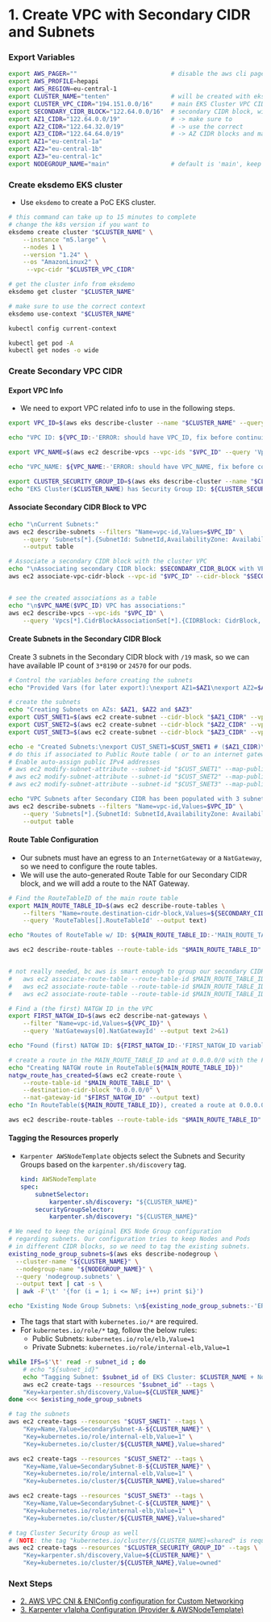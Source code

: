 # 1. Create VPC with Secondary CIDR and Subnets


### Export Variables

```bash title="Export the variables we will be using throughout the demo"
export AWS_PAGER=""                          # disable the aws cli pager 
export AWS_PROFILE=hepapi
export AWS_REGION=eu-central-1                   
export CLUSTER_NAME="tenten"                 # will be created with eksdemo tool
export CLUSTER_VPC_CIDR="194.151.0.0/16"     # main EKS Cluster VPC CIDR
export SECONDARY_CIDR_BLOCK="122.64.0.0/16"  # secondary CIDR block, will be used for pod IPs
export AZ1_CIDR="122.64.0.0/19"              # -> make sure to 
export AZ2_CIDR="122.64.32.0/19"             # -> use the correct
export AZ3_CIDR="122.64.64.0/19"             # -> AZ CIDR blocks and masks
export AZ1="eu-central-1a"                      
export AZ2="eu-central-1b"
export AZ3="eu-central-1c"
export NODEGROUP_NAME="main"                 # default is 'main', keep this value
```

### Create eksdemo EKS cluster

- Use `eksdemo` to create a PoC EKS cluster.

```bash title="Create an EKS Cluster with eksdemo or use your own cluster's context"
# this command can take up to 15 minutes to complete
# change the k8s version if you want to
eksdemo create cluster "$CLUSTER_NAME" \
    --instance "m5.large" \
    --nodes 1 \
    --version "1.24" \
    --os "AmazonLinux2" \
     --vpc-cidr "$CLUSTER_VPC_CIDR"

# get the cluster info from eksdemo
eksdemo get cluster "$CLUSTER_NAME"

# make sure to use the correct context
eksdemo use-context "$CLUSTER_NAME"

kubectl config current-context

kubectl get pod -A
kubectl get nodes -o wide
```

### Create Secondary VPC CIDR

#### Export VPC Info

- We need to export VPC related info to use in the following steps.

```bash
export VPC_ID=$(aws eks describe-cluster --name "$CLUSTER_NAME" --query "cluster.resourcesVpcConfig.vpcId" --output text)

echo "VPC ID: ${VPC_ID:-'ERROR: should have VPC_ID, fix before continuing'}"

export VPC_NAME=$(aws ec2 describe-vpcs --vpc-ids "$VPC_ID" --query 'Vpcs[].Tags[?Key==`Name`].Value' --output text)

echo "VPC_NAME: ${VPC_NAME:-'ERROR: should have VPC_NAME, fix before continuing'}"

export CLUSTER_SECURITY_GROUP_ID=$(aws eks describe-cluster --name "$CLUSTER_NAME" --query cluster.resourcesVpcConfig.clusterSecurityGroupId --output text)
echo "EKS Cluster($CLUSTER_NAME) has Security Group ID: ${CLUSTER_SECURITY_GROUP_ID:-'ERROR: should have CLUSTER_SECURITY_GROUP_ID, fix before continuing'}"

```

#### Associate Secondary CIDR Block to VPC

```bash 
echo "\nCurrent Subnets:"
aws ec2 describe-subnets --filters "Name=vpc-id,Values=$VPC_ID" \
    --query 'Subnets[*].{SubnetId: SubnetId,AvailabilityZone: AvailabilityZone,CidrBlock: CidrBlock}' \
    --output table

# Associate a secondary CIDR block with the cluster VPC
echo "\nAssociating secondary CIDR block: $SECONDARY_CIDR_BLOCK with VPC: $VPC_NAME($VPC_ID)"
aws ec2 associate-vpc-cidr-block --vpc-id "$VPC_ID" --cidr-block "$SECONDARY_CIDR_BLOCK" --no-cli-pager


# see the created associations as a table
echo "\n$VPC_NAME($VPC_ID) VPC has associations:"
aws ec2 describe-vpcs --vpc-ids "$VPC_ID" \
    --query 'Vpcs[*].CidrBlockAssociationSet[*].{CIDRBlock: CidrBlock, State: CidrBlockState.State}' --out table

```

#### Create Subnets in the Secondary CIDR Block

Create 3 subnets in the Secondary CIDR block with `/19` mask, so we can have available IP count of `3*8190` or `24570` for our pods.

```bash title="Set CUSTOM_SNET{1,2,3} variables if you've already created the subnets"
# Control the variables before creating the subnets
echo "Provided Vars (for later export):\nexport AZ1=$AZ1\nexport AZ2=$AZ2\nexport AZ3=$AZ3\nexport AZ1_CIDR=$AZ1_CIDR\nexport AZ2_CIDR=$AZ2_CIDR\nexport AZ3_CIDR=$AZ3_CIDR\n"

# create the subnets
echo "Creating Subnets on AZs: $AZ1, $AZ2 and $AZ3"
export CUST_SNET1=$(aws ec2 create-subnet --cidr-block "$AZ1_CIDR" --vpc-id "$VPC_ID" --availability-zone "$AZ1" | jq -r .Subnet.SubnetId)
export CUST_SNET2=$(aws ec2 create-subnet --cidr-block "$AZ2_CIDR" --vpc-id "$VPC_ID" --availability-zone "$AZ2" | jq -r .Subnet.SubnetId)
export CUST_SNET3=$(aws ec2 create-subnet --cidr-block "$AZ3_CIDR" --vpc-id "$VPC_ID" --availability-zone "$AZ3" | jq -r .Subnet.SubnetId)

echo -e "Created Subnets:\nexport CUST_SNET1=$CUST_SNET1 # ($AZ1_CIDR)\nexport CUST_SNET2=$CUST_SNET2 # ($AZ2_CIDR)\nexport CUST_SNET3=$CUST_SNET3 # ($AZ3_CIDR)"
# do this if associated to Public Route table ( or to an internet gateway)
# Enable auto-assign public IPv4 addresses
# aws ec2 modify-subnet-attribute --subnet-id "$CUST_SNET1" --map-public-ip-on-launch 
# aws ec2 modify-subnet-attribute --subnet-id "$CUST_SNET2" --map-public-ip-on-launch 
# aws ec2 modify-subnet-attribute --subnet-id "$CUST_SNET3" --map-public-ip-on-launch 
```

```bash
echo "VPC Subnets after Secondary CIDR has been populated with 3 subnets:"
aws ec2 describe-subnets --filters "Name=vpc-id,Values=$VPC_ID" \
    --query 'Subnets[*].{SubnetId: SubnetId,AvailabilityZone: AvailabilityZone,CidrBlock: CidrBlock}' \
    --output table
```


#### Route Table Configuration

- Our subnets must have an egress to an `InternetGateway` or a `NatGateway`, so we need to configure the route tables.
- We will use the auto-generated Route Table for our Secondary CIDR block, and we will add a route to the NAT Gateway.

```bash title="You can skip this step if you handled the route table configuration manually"
# Find the RouteTableID of the main route table
export MAIN_ROUTE_TABLE_ID=$(aws ec2 describe-route-tables \
    --filters "Name=route.destination-cidr-block,Values=${SECONDARY_CIDR_BLOCK}"  "Name=association.main,Values=true" \
    --query 'RouteTables[].RouteTableId' --output text)

echo "Routes of RouteTable w/ ID: ${MAIN_ROUTE_TABLE_ID:-'MAIN_ROUTE_TABLE_ID variable should have a value of route-table-id, fix before continuing...'}"

aws ec2 describe-route-tables --route-table-ids "$MAIN_ROUTE_TABLE_ID" --query 'RouteTables[].Routes[]' --output table


# not really needed, bc aws is smart enough to group our secondary CIDR subnets in a route table
#   aws ec2 associate-route-table --route-table-id $MAIN_ROUTE_TABLE_ID --subnet-id $CUST_SNET1
#   aws ec2 associate-route-table --route-table-id $MAIN_ROUTE_TABLE_ID --subnet-id $CUST_SNET2
#   aws ec2 associate-route-table --route-table-id $MAIN_ROUTE_TABLE_ID --subnet-id $CUST_SNET3

# Find a (the first) NATGW ID in the VPC
export FIRST_NATGW_ID=$(aws ec2 describe-nat-gateways \
    --filter "Name=vpc-id,Values=${VPC_ID}" \
    --query 'NatGateways[0].NatGatewayId' --output text 2>&1)

echo "Found (first) NATGW ID: ${FIRST_NATGW_ID:-'FIRST_NATGW_ID variable should have a value, fix before continuing...'}"
```

```bash
# create a route in the MAIN_ROUTE_TABLE_ID and at 0.0.0.0/0 with the FIRST_NATGW_ID. Description: "Route to secondary CIDR block"
echo "Creating NATGW route in RouteTable(${MAIN_ROUTE_TABLE_ID})"
natgw_route_has_created=$(aws ec2 create-route \
    --route-table-id "$MAIN_ROUTE_TABLE_ID" \
    --destination-cidr-block "0.0.0.0/0" \
    --nat-gateway-id "$FIRST_NATGW_ID" --output text)
echo "In RouteTable(${MAIN_ROUTE_TABLE_ID}), created a route at 0.0.0.0/0 to NATGW(${FIRST_NATGW_ID}): $natgw_route_has_created"

aws ec2 describe-route-tables --route-table-ids "$MAIN_ROUTE_TABLE_ID" --query 'RouteTables[].Routes[]' --output table

```

#### Tagging the Resources properly

- `Karpenter AWSNodeTemplate` objects select the Subnets and Security Groups based on the `karpenter.sh/discovery` tag.
    ```yaml title="A fragment of a Karpenter AWSNodeTemplate yaml"
    kind: AWSNodeTemplate
    spec:
        subnetSelector: 
            karpenter.sh/discovery: "${CLUSTER_NAME}"        
        securityGroupSelector: 
            karpenter.sh/discovery: "${CLUSTER_NAME}"
    ```

```bash title="Find the NodeGroup Subnets and tag them: karpenter.sh/discovery=${CLUSTER_NAME}"
# We need to keep the original EKS Node Group configuration
# regarding subnets. Our configuration tries to keep Nodes and Pods
# in different CIDR blocks, so we need to tag the existing subnets.
existing_node_group_subnets=$(aws eks describe-nodegroup \
  --cluster-name "${CLUSTER_NAME}" \
  --nodegroup-name "${NODEGROUP_NAME}" \
  --query 'nodegroup.subnets' \
  --output text | cat -s \
  | awk -F'\t' '{for (i = 1; i <= NF; i++) print $i}')

echo "Existing Node Group Subnets: \n${existing_node_group_subnets:-'ERROR: should have existing_node_group_subnets, fix before continuing'}"
```

- The tags that start with `kubernetes.io/*` are required.
- For `kubernetes.io/role/*` tag, follow the below rules:
    - Public Subnets: `kubernetes.io/role/elb,Value=1`
    - Private Subnets: `kubernetes.io/role/internal-elb,Value=1`

```bash title="Do the actual tagging after you've checked the output of the previous command"
while IFS=$'\t' read -r subnet_id ; do
    # echo "${subnet_id}"
    echo "Tagging Subnet: $subnet_id of EKS Cluster: $CLUSTER_NAME + NodeGroup: $NODEGROUP_NAME"
    aws ec2 create-tags --resources "$subnet_id" --tags \
    "Key=karpenter.sh/discovery,Value=${CLUSTER_NAME}"
done <<< $existing_node_group_subnets

```


```bash title="Tag the Subnets we created for the Secondary CIDR block + Cluster SG"
# tag the subnets
aws ec2 create-tags --resources "$CUST_SNET1" --tags \
    "Key=Name,Value=SecondarySubnet-A-${CLUSTER_NAME}" \
    "Key=kubernetes.io/role/internal-elb,Value=1" \
    "Key=kubernetes.io/cluster/${CLUSTER_NAME},Value=shared"

aws ec2 create-tags --resources "$CUST_SNET2" --tags \
    "Key=Name,Value=SecondarySubnet-B-${CLUSTER_NAME}" \
    "Key=kubernetes.io/role/internal-elb,Value=1" \
    "Key=kubernetes.io/cluster/${CLUSTER_NAME},Value=shared"

aws ec2 create-tags --resources "$CUST_SNET3" --tags \
    "Key=Name,Value=SecondarySubnet-C-${CLUSTER_NAME}" \
    "Key=kubernetes.io/role/internal-elb,Value=1" \
    "Key=kubernetes.io/cluster/${CLUSTER_NAME},Value=shared"

# tag Cluster Security Group as well 
# (NOTE: the tag "kubernetes.io/cluster/${CLUSTER_NAME}=shared" is required and is probably already there)
aws ec2 create-tags --resources "$CLUSTER_SECURITY_GROUP_ID" --tags \
    "Key=karpenter.sh/discovery,Value=${CLUSTER_NAME}" \
    "Key=kubernetes.io/cluster/${CLUSTER_NAME},Value=owned"

```

### Next Steps

- [2. AWS VPC CNI & ENIConfig configuration for Custom Networking](2-aws-vpc-cni-configuration.md)
- [3. Karpenter v1alpha Configuration (Provider & AWSNodeTemplate)](3-karpenter-v1alpha-configuration.md)
